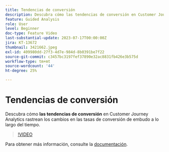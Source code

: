 ```yaml
---
title: Tendencias de conversión
description: Descubra cómo las tendencias de conversión en Customer Journey Analytics rastrean los cambios en las tasas de conversión de los embudos a lo largo del tiempo.
feature: Guided Analysis
role: User
level: Beginner
doc-type: Feature Video
last-substantial-update: 2023-07-17T00:00:00Z
jira: KT-13672
thumbnail: 3421662.jpeg
exl-id: 409980dd-27f3-4d7e-984d-8b0391be7f22
source-git-commit: c3457bc3197fef37890e32ac8831fb426e3b575d
workflow-type: tm+mt
source-wordcount: '44'
ht-degree: 25%

---
```


# Tendencias de conversión

Descubra cómo **las tendencias de conversión** en Customer Journey Analytics rastrean los cambios en las tasas de conversión de embudo a lo largo del tiempo.

>[!VIDEO](https://video.tv.adobe.com/v/3421662/?learn=on)

Para obtener más información, consulte la [documentación](https://experienceleague.adobe.com/docs/analytics-platform/using/guided-analysis/funnel/conversion-trends.html).
